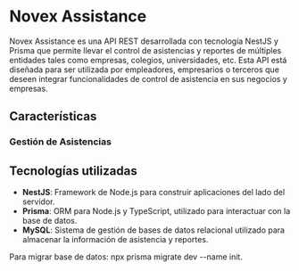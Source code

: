 # Novex Assistance
Novex Assistance es una API REST desarrollada con tecnología NestJS y Prisma que permite llevar el control de asistencias y reportes de múltiples entidades tales como empresas, colegios, universidades, etc. Esta API está diseñada para ser utilizada por empleadores, empresarios o terceros que deseen integrar funcionalidades de control de asistencia en sus negocios y empresas.

## Características
### Gestión de Asistencias


## Tecnologías utilizadas
- **NestJS**: Framework de Node.js para construir aplicaciones del lado del servidor.
- **Prisma**: ORM para Node.js y TypeScript, utilizado para interactuar con la base de datos.
- **MySQL**: Sistema de gestión de bases de datos relacional utilizado para almacenar la información de asistencia y reportes.

Para migrar base de datos: npx prisma migrate dev --name init.